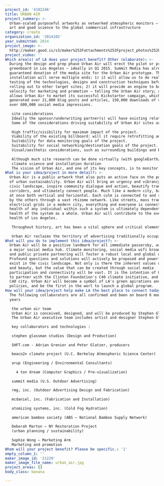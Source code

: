 ```yaml
---
project_id: '4102246'
title: URBAN AIR
project_summary: >-
  Urban-scaled purposeful artworks as networked atmospheric monitors — fuse good
  art and good science to the global commercial infrastructure
category: create
organization_id: '2014102'
year_submitted: 2014
project_image: >-
  http://maker.good.is/s3/maker%252Fattachments%252Fproject_photos%252Fimages%252F21229%252Fdisplay%252Furban_air.jpg=c570x385
project_video: ''
Which area(s) of LA does your project benefit? Other (elaborate): >-
  During the design and prep phase Urban Air will erect the pilot or prototype
  greenboard in Los Angeles — ideally in Q1 2015. Summit Media has already
  guaranteed donation of the media site for the Urban Air prototype. This pilot
  installation will serve multiple ends: 1) it will allow us to do real-world
  testing of the technologies, designs and construction techniques before
  rolling out to other target sites; 2) it will provide an engine to build
  velocity for marketing and promotion — telling the Urban Air story; and 3) it
  allows Urban Air to market its successful Kickstarter campaign, which
  generated over 21,000 blog posts and articles, 150,000 downloads of video, and
  over 600,000 social media impressions. 
   
   site considerations
   Ideally the sponsor/underwriting partner(s) will have existing relationships (or even existing contracts) for outdoor media, and would be able to offer Urban Air several location choices in each target c40 city. We assume this will be a point of negotiation with sponsor partners, but ideally the Urban Air team would be able to make the final determination as to the sites. 
   Some of the considerations driving suitability of Urban Air sites are:
   
   High traffic/visibility for maximum impact of the project.
   Viability of the existing billboard: will it require retrofitting and is it capable of being re-designed within the budget/technical parameters established for the project.
   Suitability for data monitoring goals of the project.
   Suitability for social networking/destination goals of the project.
   Visual/aesthetic considerations, such as surrounding buildings and background picture.
   
   Although much site research can be done virtually (with googleEarth/gMaps street view, existing photos provided by outdoor media companies, etc.), members of the Urban Air team will be required to make at least one site visit during this project phase (structural engineer, designer and/or project lead). This visit also will net important documentation assets, including site photographs and plans.
   climate science and installation duration
   The vision of Urban Air, and one of its key concepts, is to monitor and publicize carbon footprint reduction through the year 2020 (this is the c40 initiative target date, and also the target date of the BEACO2N project). For the costs of the strategic BEACO2N partnership to make sense, and to ensure scientific value for the project, BEACO2N sensors must be in place for at least one year — ideally two years or more.
What is your idea/project in more detail?: >-
  Urban Air is a public artwork that also puts an active face on the possibility
  of urban sustainability. Urban Air will bring an urgency and vibrancy to the
  civic landscape, inspire community dialogue and action, beautify transit
  corridors, and ultimately connect people. Much like a modern city, bamboo is
  at once both vertical and horizontal. Each culm is connected to and sustained
  by the others through a vast rhizome network. Like streets, mass transit, or
  electrical grids in a modern city, everything and everyone is connected. The
  health of any individual within such a system is ultimately dependent on the
  health of the system as a whole. Urban Air will contribute to the overall
  health of Los Angeles. 
   
   Throughout history, art has been a vital sphere and critical element in the construct of communities. It has lived in the public realm in cave paintings, religious idols and shrines, piazza’s, monuments, and more. In the 20th century, with the privatization of culture, art moved more into the realm of institutions, museums, and private collections. The sphere of art however, still occupies critical social space. It enhances cities by contributing to commerce and helping to revitalize neighborhoods and communities. Today however, the presence and role of art is frequently replaced by advertising. Urban Air will also generate value and spectacle in the public realm, though with a different intent. 
   
   Urban Air reclaims the territory of advertising traditionally occupied by billboards, and as such directly intervenes, engages, and transforms it. Today advertising is consciously exploring its ability to generate new value. Social entrepreneurship, transparency, and sustainability are emerging as business’s new index of what matters. Likewise, the need to experience creativity “for no reason” - art for art’s sake - in daily, urban life, becomes more urgent. Urban Air takes on that action. With its ideal climate, Los Angeles is poised to become a world leader in sustainable urban culture. As an accessible work of art and a green, interconnected billboard, Urban Air will be a flag flown for both.
What will you do to implement this idea/project?: >-
  Urban Air will be a positive landmark for all immediate passersby, as well as
  a major social media hub. Climate monitoring, social media wifi broadcasting,
  and public private partnering will foster a robust local and global dialogue.
  Profound questions and solutions will actively be proposed and powerfully
  exist in the civic landscape. Not only is there the inherent values of service
  and beauty, but the value that can be created through social media
  participation and connectivity will be vast. It is the intention of Urban Air
  to partner with the Clinton Foundation's C40 climate initiative, and LA is a
  C40 city. Urban Air will become a symbol of LA's green apirations and
  policies, and be the first in the worl to launch a global program.
How will your idea/project help make LA the best place to connect today? In LA2050?: >-
  The following collaborators are all confirmed and been on board 6 months to 2
  years
   
   the urban air team
   Urban Air is conceived, designed, and will be produced by Stephen Glassman Studio. Urban Air has rapidly expanded from a solo artist’s vision into a work of scale and impact, and has inspired key vanguard professionals in related fields — engineers, technologists, media professionals, environmental and industry figures — all collaborating to realize not only the prototype Urban Air installation in Los Angeles, but to craft a viable, scalable system that will allow Urban Air billboard gardens to be elevated in dense urban environments around the globe. 
   The Urban Air executive team includes artist and designer Stephen Glassman, who has created socially-relevant large-scale artworks around the world, Supervising Producer Steve Reiss, an environmentalist and award winning producer who has collaborated with a long roster of Hollywood A-list talent across all media, and Aaron Slavin, a multi-faceted creative producer who specializes in grand-scale festivals — especially site-specific multi-media works with an art/science focus that impact urban civic spaces. 
   
   key collaborators and technologies :
   
   stephen glassman studios (Design and Production)
   
   SHFT.com - Adrian Grenier and Peter Glatzer, producers 
   
   beaco2n climate project (U.C. Berkeley Atmospheric Science Center)
   
   arup (Engineering / Environmental Consultants)
   
     4 ton dream (Computer Graphics / Pre-visualization)
   
   summit media (U.S. Outdoor Advertising)
   
   rmg, inc. (Outdoor Advertising Design and Fabrication)
   
   mcdaniel, inc. (Fabrication and Installation) 
   
   atomizing systems, inc. (Cold Fog Hydration)
   
   american bamboo society (ABS — National Bamboo Supply Network) 
   
   Deborah Marton – NY Restoration Project
   (urban planning / sustainability)
   
   Sophie Wong – Marketing Arm
   Marketing and promotion
Whom will your project benefit? Please be specific.: '1'
empty_column_1: ''
maker_image_id: '21229'
maker_image_file_name: urban_air.jpg
project_areas: []
body_class: banana

---
```

